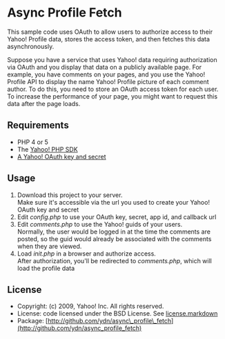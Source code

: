 # Async Profile Fetch

This sample code uses OAuth to allow users to authorize access to their Yahoo! Profile data, stores the access token, and then fetches this data asynchronously.

Suppose you have a service that uses Yahoo! data requiring authorization via OAuth and you display that data on a publicly available page.  For example, you have comments on your pages, and you use the Yahoo! Profile API to display the name Yahoo! Profile picture of each comment author.  To do this, you need to store an OAuth access token for each user.  To increase the performance of your page, you might want to request this data after the page loads.  

## Requirements

   * PHP 4 or 5
   * The [Yahoo! PHP SDK](http://developer.yahoo.com/social/sdk/#php)
   * [A Yahoo! OAuth key and secret](http://developer.yahoo.com/oauth/)
   
## Usage

   1. Download this project to your server.  
   Make sure it's accessible via the url you used to create your Yahoo! OAuth key and secret
   1. Edit _config.php_ to use your OAuth key, secret, app id, and callback url
   1. Edit _comments.php_ to use the Yahoo! guids of your users.  
   Normally, the user would be logged in at the time the comments are posted, so the guid would already be associated with the comments when they are viewed.
   1. Load _init.php_ in a browser and authorize access.  
   After authorization, you'll be redirected to _comments.php_, which will load the profile data

## License

   * Copyright: (c) 2009, Yahoo! Inc. All rights reserved.
   * License: code licensed under the BSD License.  See [license.markdown](http://github.com/ydn/async_profile_fetch/blob/master/license.markdown)
   * Package: [http://github.com/ydn/async\_profile\_fetch](http://github.com/ydn/async_profile_fetch)